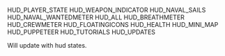 HUD_PLAYER_STATE 
HUD_WEAPON_INDICATOR 
HUD_NAVAL_SAILS 
HUD_NAVAL_WANTEDMETER 
HUD_ALL HUD_BREATHMETER 
HUD_CREWMETER 
HUD_FLOATINGICONS 
HUD_HEALTH 
HUD_MINI_MAP
HUD_PUPPETEER 
HUD_TUTORIALS 
HUD_UPDATES

Will update with hud states.
